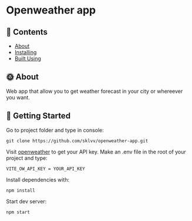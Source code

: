 # Openweather app

## 📣 Contents

- [About](#about)
- [Installing](#installing)
- [Built Using](#built_using)

## 🌞 About <a name = "about"></a>

Web app that allow you to get weather forecast in your city or whereever you want.

## 🌈 Getting Started <a name = "installing"></a>

Go to project folder and type in console:

```
git clone https://github.com/sklvv/openweather-app.git
```

Visit [openweather](https://openweathermap.org/api) to get your API key.
Make an .env file in the root of your project and type:

```
VITE_OW_API_KEY = YOUR_API_KEY
```

Install dependencies with:

```
npm install
```

Start dev server:

```
npm start
```
